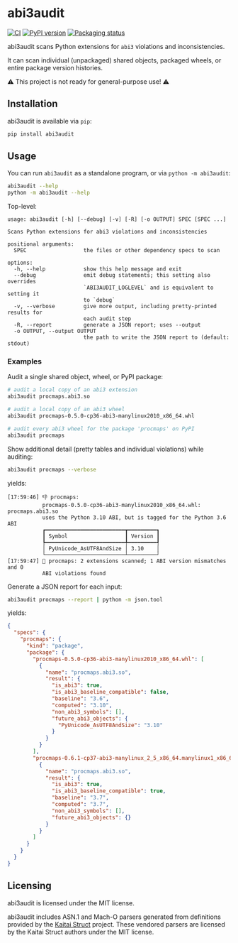 abi3audit
========

<!--- @begin-badges@ --->
[![CI](https://github.com/trailofbits/abi3audit/actions/workflows/ci.yml/badge.svg)](https://github.com/trailofbits/abi3audit/actions/workflows/ci.yml)
[![PyPI version](https://badge.fury.io/py/abi3audit.svg)](https://pypi.org/project/abi3audit)
[![Packaging status](https://repology.org/badge/tiny-repos/python:abi3audit.svg)](https://repology.org/project/python:abi3audit/versions)
<!--- @end-badges@ --->

abi3audit scans Python extensions for `abi3` violations and inconsistencies.

It can scan individual (unpackaged) shared objects, packaged wheels, or entire
package version histories.

⚠️ This project is not ready for general-purpose use! ⚠️

## Installation

abi3audit is available via `pip`:

```bash
pip install abi3audit
```

## Usage

You can run `abi3audit` as a standalone program, or via `python -m abi3audit`:

```bash
abi3audit --help
python -m abi3audit --help
```

Top-level:

<!-- @begin-abi3audit-help@ -->
```console
usage: abi3audit [-h] [--debug] [-v] [-R] [-o OUTPUT] SPEC [SPEC ...]

Scans Python extensions for abi3 violations and inconsistencies

positional arguments:
  SPEC                  the files or other dependency specs to scan

options:
  -h, --help            show this help message and exit
  --debug               emit debug statements; this setting also overrides
                        `ABI3AUDIT_LOGLEVEL` and is equivalent to setting it
                        to `debug`
  -v, --verbose         give more output, including pretty-printed results for
                        each audit step
  -R, --report          generate a JSON report; uses --output
  -o OUTPUT, --output OUTPUT
                        the path to write the JSON report to (default: stdout)
```
<!-- @end-abi3audit-help@ -->

### Examples

Audit a single shared object, wheel, or PyPI package:

```bash
# audit a local copy of an abi3 extension
abi3audit procmaps.abi3.so

# audit a local copy of an abi3 wheel
abi3audit procmaps-0.5.0-cp36-abi3-manylinux2010_x86_64.whl

# audit every abi3 wheel for the package 'procmaps' on PyPI
abi3audit procmaps
```

Show additional detail (pretty tables and individual violations) while auditing:

```bash
abi3audit procmaps --verbose
```

yields:

```console
[17:59:46] 👎 procmaps:
           procmaps-0.5.0-cp36-abi3-manylinux2010_x86_64.whl: procmaps.abi3.so
           uses the Python 3.10 ABI, but is tagged for the Python 3.6 ABI
           ┏━━━━━━━━━━━━━━━━━━━━━━━━━┳━━━━━━━━━┓
           ┃ Symbol                  ┃ Version ┃
           ┡━━━━━━━━━━━━━━━━━━━━━━━━━╇━━━━━━━━━┩
           │ PyUnicode_AsUTF8AndSize │ 3.10    │
           └─────────────────────────┴─────────┘
[17:59:47] 💁 procmaps: 2 extensions scanned; 1 ABI version mismatches and 0
           ABI violations found
```

Generate a JSON report for each input:

```bash
abi3audit procmaps --report | python -m json.tool
```

yields:

```json
{
  "specs": {
    "procmaps": {
      "kind": "package",
      "package": {
        "procmaps-0.5.0-cp36-abi3-manylinux2010_x86_64.whl": [
          {
            "name": "procmaps.abi3.so",
            "result": {
              "is_abi3": true,
              "is_abi3_baseline_compatible": false,
              "baseline": "3.6",
              "computed": "3.10",
              "non_abi3_symbols": [],
              "future_abi3_objects": {
                "PyUnicode_AsUTF8AndSize": "3.10"
              }
            }
          }
        ],
        "procmaps-0.6.1-cp37-abi3-manylinux_2_5_x86_64.manylinux1_x86_64.whl": [
          {
            "name": "procmaps.abi3.so",
            "result": {
              "is_abi3": true,
              "is_abi3_baseline_compatible": true,
              "baseline": "3.7",
              "computed": "3.7",
              "non_abi3_symbols": [],
              "future_abi3_objects": {}
            }
          }
        ]
      }
    }
  }
}
```

## Licensing

abi3audit is licensed under the MIT license.

abi3audit includes ASN.1 and Mach-O parsers generated from
definitions provided by the [Kaitai Struct](https://kaitai.io/) project.
These vendored parsers are licensed by the Kaitai Struct authors under the MIT
license.
